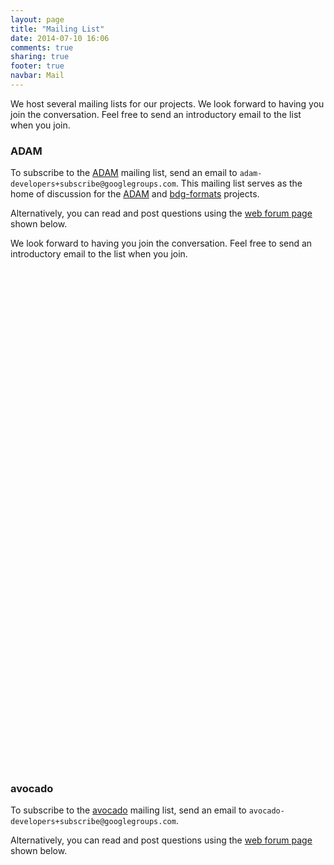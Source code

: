 ```yaml
---
layout: page
title: "Mailing List"
date: 2014-07-10 16:06
comments: true
sharing: true
footer: true
navbar: Mail
---
```


We host several mailing lists for our projects. We look forward to having you join the
conversation. Feel free to send an introductory email to the list when you join.

### ADAM

To subscribe to the [ADAM](/projects/adam) mailing list, send an email to
`adam-developers+subscribe@googlegroups.com`. This mailing list serves as the home
of discussion for the [ADAM](/projects/adam) and [bdg-formats](/projects/bdg-formats) projects.

Alternatively, you can read and post questions using the [web forum page](https://groups.google.com/forum/#!forum/adam-developers)
shown below.

We look forward to having you join the conversation. Feel free to send an introductory email to the
list when you join.

<iframe id="forum_embed"
  src="javascript:void(0)"
  scrolling="no"
  frameborder="0"
  width="800"
  height="800">
</iframe>

<script type="text/javascript">
  document.getElementById('forum_embed').src =
     'https://groups.google.com/forum/embed/?place=forum/adam-developers'
     + '&showsearch=true&showpopout=true&showtabs=false'
     + '&parenturl=' + encodeURIComponent(window.location.href);
</script>

### avocado

To subscribe to the [avocado](/projects/avocado) mailing list, send an email to
`avocado-developers+subscribe@googlegroups.com`.

Alternatively, you can read and post questions using the
[web forum page](https://groups.google.com/forum/#!forum/avocado-developers) shown below.
<iframe id="forum_embed"
  src="javascript:void(0)"
  scrolling="no"
  frameborder="0"
  width="800"
  height="800">
</iframe>

<script type="text/javascript">
  document.getElementById('forum_embed').src =
     'https://groups.google.com/forum/embed/?place=forum/avocado-developers'
     + '&showsearch=true&showpopout=true&showtabs=false'
     + '&parenturl=' + encodeURIComponent(window.location.href);
</script>
